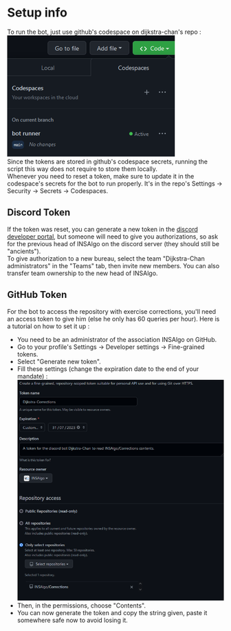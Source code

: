# Setup info

To run the bot, just use github's codespace on dijkstra-chan's repo :</br>
![](README_images/codespace.png)</br>
Since the tokens are stored in github's codespace secrets, running the script this way does not require to store them locally.</br>
Whenever you need to reset a token, make sure to update it in the codespace's secrets for the bot to run properly. It's in the repo's Settings -> Security -> Secrets -> Codespaces.

## Discord Token
If the token was reset, you can generate a new token in the [discord developer portal](https://discord.com/developers), but someone will need to give you authorizations, so ask for the previous head of INSAlgo on the discord server (they should still be "ancients").</br>
To give authorization to a new bureau, select the team "Dijkstra-Chan administrators" in the "Teams" tab, then invite new members. You can also transfer team ownership to the new head of INSAlgo.

## GitHub Token
For the bot to access the repository with exercise corrections, you'll need an access token to give him (else he only has 60 queries per hour). Here is a tutorial on how to set it up :
- You need to be an administrator of the association INSAlgo on GitHub.
- Go to your profile's Settings -> Developer settings -> Fine-grained tokens.
- Select "Generate new token".
- Fill these settings (change the expiration date to the end of your mandate) :</br>
![](README_images/github.png)
- Then, in the permissions, choose "Contents".
- You can now generate the token and copy the string given, paste it somewhere safe now to avoid losing it.